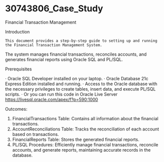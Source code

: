 # 30743806_Case_Study
Financial Transaction Management


Introduction

    This document provides a step-by-step guide to setting up and running the Financial Transaction Management System.
The system manages financial transactions, reconciles accounts, and generates financial reports using Oracle SQL and PL/SQL.

Prerequisites

  ·	Oracle SQL Developer installed on your laptop.
  ·	Oracle Database 21c Express Edition installed and running.
  ·	Access to the Oracle database with the necessary privileges to create tables, insert data, and execute PL/SQL scripts.
  ·	Or you can run this code in Oracle Live Server https://livesql.oracle.com/apex/f?p=590:1000
  
Outcomes:
1.	FinancialTransactions Table:
    Contains all information about the financial transactions.
2.	AccountReconciliations Table:
    Tracks the reconciliation of each account based on transactions.
3.	FinancialReports Table:
    Stores the generated financial reports.
4.	PL/SQL Procedures:
    Efficiently manage financial transactions, reconcile accounts, and generate reports, maintaining accurate records in the database.
